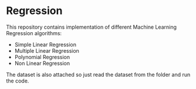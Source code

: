 # Regression
This repository contains implementation of different Machine Learning Regression algorithms:
* Simple Linear Regression
* Multiple Linear Regression
* Polynomial Regression
* Non Linear Regression

The dataset is also attached so just read the dataset from the folder and run the code.
